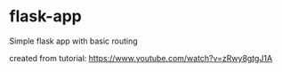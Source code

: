 # flask-app
Simple flask app with basic routing

created from tutorial: https://www.youtube.com/watch?v=zRwy8gtgJ1A
